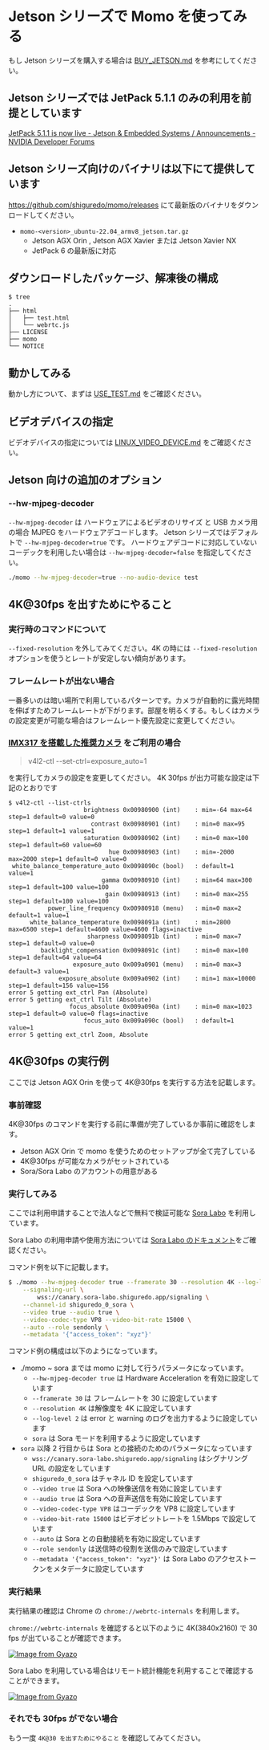 # Jetson シリーズで Momo を使ってみる

もし Jetson シリーズを購入する場合は [BUY_JETSON.md](BUY_JETSON.md) を参考にしてください。

## Jetson シリーズでは JetPack 5.1.1 のみの利用を前提としています

[JetPack 5.1.1 is now live \- Jetson & Embedded Systems / Announcements \- NVIDIA Developer Forums](https://forums.developer.nvidia.com/t/jetpack-5-1-1-is-now-live/247862/1)

## Jetson シリーズ向けのバイナリは以下にて提供しています

<https://github.com/shiguredo/momo/releases> にて最新版のバイナリをダウンロードしてください。

- `momo-<version>_ubuntu-22.04_armv8_jetson.tar.gz`
  - Jetson AGX Orin , Jetson AGX Xavier または Jetson Xavier NX
  - JetPack 6 の最新版に対応

## ダウンロードしたパッケージ、解凍後の構成

```console
$ tree
.
├── html
│   ├── test.html
│   └── webrtc.js
├── LICENSE
├── momo
└── NOTICE
```

## 動かしてみる

動かし方について、まずは [USE_TEST.md](USE_TEST.md) をご確認ください。

## ビデオデバイスの指定

ビデオデバイスの指定については [LINUX_VIDEO_DEVICE.md](LINUX_VIDEO_DEVICE.md) をご確認ください。

## Jetson 向けの追加のオプション

### --hw-mjpeg-decoder

`--hw-mjpeg-decoder` は ハードウェアによるビデオのリサイズ と USB カメラ用の場合 MJPEG をハードウェアデコードします。
Jetson シリーズではデフォルトで `--hw-mjpeg-decoder=true` です。 ハードウェアデコードに対応していないコーデックを利用したい場合は `--hw-mjpeg-decoder=false` を指定してください。

```bash
./momo --hw-mjpeg-decoder=true --no-audio-device test
```

## 4K@30fps を出すためにやること

### 実行時のコマンドについて

`--fixed-resolution` を外してみてください。4K の時には `--fixed-resolution` オプションを使うとレートが安定しない傾向があります。

### フレームレートが出ない場合

一番多いのは暗い場所で利用しているパターンです。カメラが自動的に露光時間を伸ばすためフレームレートが下がります。部屋を明るくする。もしくはカメラの設定変更が可能な場合はフレームレート優先設定に変更してください。

### [IMX317 を搭載した推奨カメラ](https://ja.aliexpress.com/item/32999909513.html) をご利用の場合

> v4l2-ctl --set-ctrl=exposure_auto=1

を実行してカメラの設定を変更してください。 4K 30fps が出力可能な設定は下記のとおりです

```console
$ v4l2-ctl --list-ctrls
                     brightness 0x00980900 (int)    : min=-64 max=64 step=1 default=0 value=0
                       contrast 0x00980901 (int)    : min=0 max=95 step=1 default=1 value=1
                     saturation 0x00980902 (int)    : min=0 max=100 step=1 default=60 value=60
                            hue 0x00980903 (int)    : min=-2000 max=2000 step=1 default=0 value=0
 white_balance_temperature_auto 0x0098090c (bool)   : default=1 value=1
                          gamma 0x00980910 (int)    : min=64 max=300 step=1 default=100 value=100
                           gain 0x00980913 (int)    : min=0 max=255 step=1 default=100 value=100
           power_line_frequency 0x00980918 (menu)   : min=0 max=2 default=1 value=1
      white_balance_temperature 0x0098091a (int)    : min=2800 max=6500 step=1 default=4600 value=4600 flags=inactive
                      sharpness 0x0098091b (int)    : min=0 max=7 step=1 default=0 value=0
         backlight_compensation 0x0098091c (int)    : min=0 max=100 step=1 default=64 value=64
                  exposure_auto 0x009a0901 (menu)   : min=0 max=3 default=3 value=1
              exposure_absolute 0x009a0902 (int)    : min=1 max=10000 step=1 default=156 value=156
error 5 getting ext_ctrl Pan (Absolute)
error 5 getting ext_ctrl Tilt (Absolute)
                 focus_absolute 0x009a090a (int)    : min=0 max=1023 step=1 default=0 value=0 flags=inactive
                     focus_auto 0x009a090c (bool)   : default=1 value=1
error 5 getting ext_ctrl Zoom, Absolute
```

## 4K@30fps の実行例

ここでは Jetson AGX Orin を使って 4K@30fps を実行する方法を記載します。

### 事前確認

4K@30fps のコマンドを実行する前に準備が完了しているか事前に確認をします。

- Jetson AGX Orin で momo を使うためのセットアップが全て完了している
- 4K@30fps が可能なカメラがセットされている
- Sora/Sora Labo のアカウントの用意がある

### 実行してみる

ここでは利用申請することで法人などで無料で検証可能な [Sora Labo](https://sora-labo.shiguredo.jp/) を利用しています。

Sora Labo の利用申請や使用方法については [Sora Labo のドキュメント](https://github.com/shiguredo/sora-labo-doc)をご確認ください。

コマンド例を以下に記載します。

```bash
$ ./momo --hw-mjpeg-decoder true --framerate 30 --resolution 4K --log-level 2 sora \
    --signaling-url \
        wss://canary.sora-labo.shiguredo.app/signaling \
    --channel-id shiguredo_0_sora \
    --video true --audio true \
    --video-codec-type VP8 --video-bit-rate 15000 \
    --auto --role sendonly \
    --metadata '{"access_token": "xyz"}'
```

コマンド例の構成は以下のようになっています。

- ./momo ~ sora までは momo に対して行うパラメータになっています。
  - `--hw-mjpeg-decoder true` は Hardware Acceleration を有効に設定しています
  - `--framerate 30` は フレームレートを 30 に設定しています
  - `--resolution 4K` は解像度を 4K に設定しています
  - `--log-level 2` は error と warning のログを出力するように設定しています
  - `sora` は Sora モードを利用するように設定しています
- `sora` 以降 2 行目からは Sora との接続のためのパラメータになっています
  - `wss://canary.sora-labo.shiguredo.app/signaling` はシグナリング URL の設定をしています
  - `shiguredo_0_sora` はチャネル ID を設定しています
  - `--video true` は Sora への映像送信を有効に設定しています
  - `--audio true` は Sora への音声送信を有効に設定しています
  - `--video-codec-type VP8` はコーデックを VP8 に設定しています
  - `--video-bit-rate 15000` はビデオビットレートを 1.5Mbps で設定しています
  - `--auto` は Sora との自動接続を有効に設定しています
  - `--role sendonly` は送信時の役割を送信のみで設定しています
  - `--metadata '{"access_token": "xyz"}'` は Sora Labo のアクセストークンをメタデータに設定しています

### 実行結果

実行結果の確認は Chrome の `chrome://webrtc-internals` を利用します。

`chrome://webrtc-internals` を確認すると以下のように 4K(3840x2160) で 30 fps が出ていることが確認できます。

[![Image from Gyazo](https://i.gyazo.com/df47a19994982ed963e84d88adf4f407.png)](https://gyazo.com/df47a19994982ed963e84d88adf4f407)

Sora Labo を利用している場合はリモート統計機能を利用することで確認することができます。

[![Image from Gyazo](https://i.gyazo.com/314e5ef5cc6ad4f9ad8583fada720809.png)](https://gyazo.com/314e5ef5cc6ad4f9ad8583fada720809)

### それでも 30fps がでない場合

もう一度 `4K@30 を出すためにやること` を確認してみてください。
